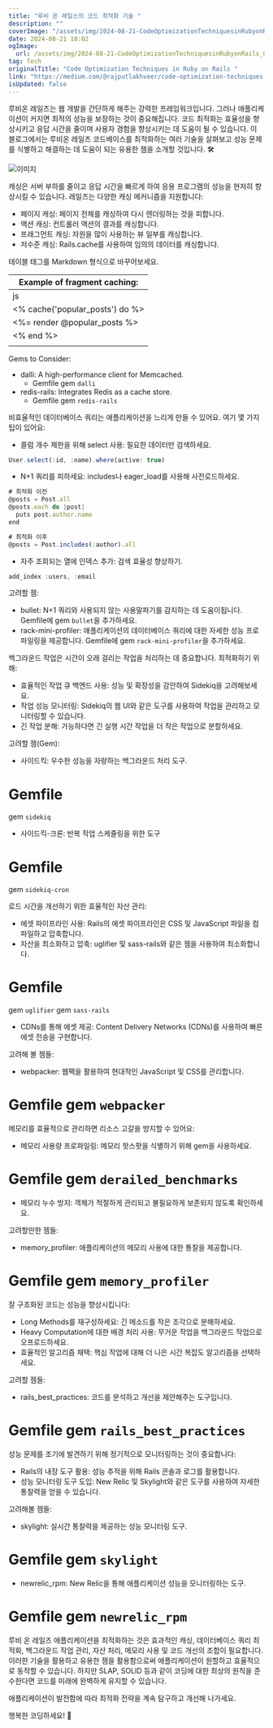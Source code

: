```yaml
---
title: "루비 온 레일스의 코드 최적화 기술 "
description: ""
coverImage: "/assets/img/2024-08-21-CodeOptimizationTechniquesinRubyonRails_0.png"
date: 2024-08-21 18:02
ogImage: 
  url: /assets/img/2024-08-21-CodeOptimizationTechniquesinRubyonRails_0.png
tag: Tech
originalTitle: "Code Optimization Techniques in Ruby on Rails "
link: "https://medium.com/@rajputlakhveer/code-optimization-techniques-in-ruby-on-rails-084d4692dceb"
isUpdated: false
---
```



루비온 레일즈는 웹 개발을 간단하게 해주는 강력한 프레임워크입니다. 그러나 애플리케이션이 커지면 최적의 성능을 보장하는 것이 중요해집니다. 코드 최적화는 효율성을 향상시키고 응답 시간을 줄이며 사용자 경험을 향상시키는 데 도움이 될 수 있습니다. 이 블로그에서는 루비온 레일즈 코드베이스를 최적화하는 여러 기술을 살펴보고 성능 문제를 식별하고 해결하는 데 도움이 되는 유용한 젬을 소개할 것입니다. 🛠️

![이미지](/assets/img/2024-08-21-CodeOptimizationTechniquesinRubyonRails_0.png)

캐싱은 서버 부하를 줄이고 응답 시간을 빠르게 하여 응용 프로그램의 성능을 현저히 향상시킬 수 있습니다. 레일즈는 다양한 캐싱 메커니즘을 지원합니다:

- 페이지 캐싱: 페이지 전체를 캐싱하여 다시 렌더링하는 것을 피합니다.
- 액션 캐싱: 컨트롤러 액션의 결과를 캐싱합니다.
- 프래그먼트 캐싱: 자원을 많이 사용하는 뷰 일부를 캐싱합니다.
- 저수준 캐싱: Rails.cache를 사용하여 임의의 데이터를 캐싱합니다.

<div class="content-ad"></div>

테이블 태그를 Markdown 형식으로 바꾸어보세요.

| Example of fragment caching: |
|---|
| js |
| <% cache('popular_posts') do %> |
|   <%= render @popular_posts %> |
| <% end %> |
|  | 

Gems to Consider:

- dalli: A high-performance client for Memcached.
  - Gemfile gem `dalli`
- redis-rails: Integrates Redis as a cache store.
  - Gemfile gem `redis-rails`

<div class="content-ad"></div>

비효율적인 데이터베이스 쿼리는 애플리케이션을 느리게 만들 수 있어요. 여기 몇 가지 팁이 있어요:

- 콜럼 개수 제한을 위해 select 사용: 필요한 데이터만 검색하세요.

```js
User.select(:id, :name).where(active: true)
```

- N+1 쿼리를 피하세요: includes나 eager_load를 사용해 사전로드하세요.

<div class="content-ad"></div>

```js
# 최적화 이전
@posts = Post.all 
@posts.each do |post|
  puts post.author.name
end

# 최적화 이후
@posts = Post.includes(:author).all
```

- 자주 조회되는 열에 인덱스 추가: 검색 효율성 향상하기.

```js
add_index :users, :email
```

고려할 젬:


<div class="content-ad"></div>

- bullet: N+1 쿼리와 사용되지 않는 사용말파기를 감지하는 데 도움이됩니다.
Gemfile에 gem `bullet`을 추가하세요.
- rack-mini-profiler: 애플리케이션의 데이터베이스 쿼리에 대한 자세한 성능 프로파일링을 제공합니다.
Gemfile에 gem `rack-mini-profiler`을 추가하세요.

백그라운드 작업은 시간이 오래 걸리는 작업을 처리하는 데 중요합니다. 최적화하기 위해:

- 효율적인 작업 큐 백엔드 사용: 성능 및 확장성을 감안하여 Sidekiq을 고려해보세요.
- 작업 성능 모니터링: Sidekiq의 웹 UI와 같은 도구를 사용하여 작업을 관리하고 모니터링할 수 있습니다.
- 긴 작업 분해: 가능하다면 긴 실행 시간 작업을 더 작은 작업으로 분할하세요.

고려할 젬(Gem):

<div class="content-ad"></div>

- 사이드킥: 우수한 성능을 자랑하는 백그라운드 처리 도구.

# Gemfile 
gem `sidekiq`


- 사이드킥-크론: 반복 작업 스케줄링을 위한 도구

# Gemfile 
gem `sidekiq-cron`


로드 시간을 개선하기 위한 효율적인 자산 관리:

- 에셋 파이프라인 사용: Rails의 에셋 파이프라인은 CSS 및 JavaScript 파일을 컴파일하고 압축합니다.
- 자산을 최소화하고 압축: uglifier 및 sass-rails와 같은 젬을 사용하여 최소화합니다.

# Gemfile 
gem `uglifier`
gem `sass-rails`

- CDNs를 통해 에셋 제공: Content Delivery Networks (CDNs)를 사용하여 빠른 에셋 전송을 구현합니다.

고려해 볼 젬들:

<div class="content-ad"></div>

- webpacker: 웹팩을 활용하여 현대적인 JavaScript 및 CSS를 관리합니다.

# Gemfile gem `webpacker`


메모리를 효율적으로 관리하면 리소스 고갈을 방지할 수 있어요:

- 메모리 사용량 프로파일링: 메모리 핫스팟을 식별하기 위해 gem을 사용하세요.

# Gemfile gem `derailed_benchmarks`

- 메모리 누수 방지: 객체가 적절하게 관리되고 불필요하게 보존되지 않도록 확인하세요.

고려할만한 젬들:

<div class="content-ad"></div>

- memory_profiler: 애플리케이션의 메모리 사용에 대한 통찰을 제공합니다.
# Gemfile gem `memory_profiler`

잘 구조화된 코드는 성능을 향상시킵니다:

- Long Methods를 재구성하세요: 긴 메소드를 작은 조각으로 분해하세요.
- Heavy Computation에 대한 배경 처리 사용: 무거운 작업을 백그라운드 작업으로 오프로드하세요.
- 효율적인 알고리즘 채택: 핵심 작업에 대해 더 나은 시간 복잡도 알고리즘을 선택하세요.

고려할 젬들:

<div class="content-ad"></div>

- rails_best_practices: 코드를 분석하고 개선을 제안해주는 도구입니다.
 

# Gemfile gem `rails_best_practices`


성능 문제를 조기에 발견하기 위해 정기적으로 모니터링하는 것이 중요합니다:

- Rails의 내장 도구 활용: 성능 추적을 위해 Rails 콘솔과 로그를 활용합니다.
- 성능 모니터링 도구 도입: New Relic 및 Skylight와 같은 도구를 사용하여 자세한 통찰력을 얻을 수 있습니다.

고려해볼 젬들:

<div class="content-ad"></div>

- skylight: 실시간 통찰력을 제공하는 성능 모니터링 도구.

# Gemfile gem `skylight`


- newrelic_rpm: New Relic을 통해 애플리케이션 성능을 모니터링하는 도구.

# Gemfile gem `newrelic_rpm`


루비 온 레일즈 애플리케이션을 최적화하는 것은 효과적인 캐싱, 데이터베이스 쿼리 최적화, 백그라운드 작업 관리, 자산 처리, 메모리 사용 및 코드 개선의 조합이 필요합니다. 이러한 기술을 활용하고 유용한 젬을 활용함으로써 애플리케이션이 원할하고 효율적으로 동작할 수 있습니다. 하지만 SLAP, SOLID 등과 같이 코딩에 대한 최상의 원칙을 준수한다면 코드를 미래에 완벽하게 유지할 수 있습니다.

애플리케이션이 발전함에 따라 최적화 전략을 계속 탐구하고 개선해 나가세요.

행복한 코딩하세요! 🚀